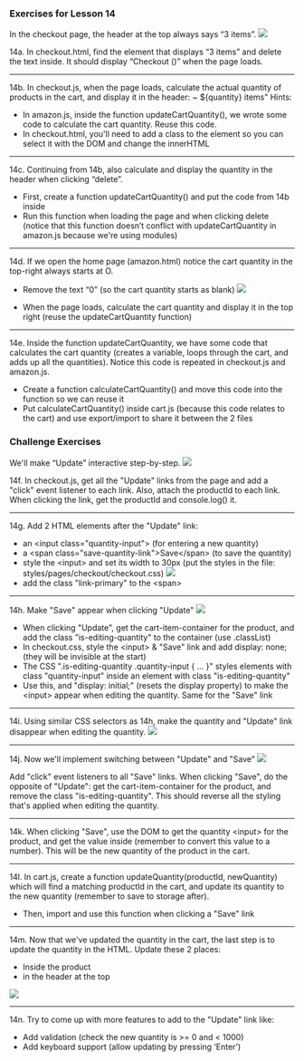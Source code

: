 ### Exercises for Lesson 14 
In the checkout page, the header at the top always says “3 items”.
![](https://i.ibb.co.com/PWGG0Hk/checkout.png)

14a. In checkout.html, find the element that displays “3 items” and delete
the text inside. It should display “Checkout ()” when the page loads.
<hr>

14b. In checkout.js, when the page loads, calculate the actual quantity of
products in the cart, and display it in the header: ~ ${quantity} items"
Hints:
- In amazon.js, inside the function updateCartQuantity(), we wrote
some code to calculate the cart quantity. Reuse this code.
- In checkout.html, you'll need to add a class to the element so you
can select it with the DOM and change the innerHTML
<hr>

14c. Continuing from 14b, also calculate and display the quantity in the
header when clicking “delete”.
- First, create a function updateCartQuantity() and put the code from 14b inside
- Run this function when loading the page and when clicking delete (notice that this function doesn’t conflict with updateCartQuantity in amazon.js because we're using modules)
<hr>

14d. If we open the home page (amazon.html) notice the cart quantity in the top-right always starts at O.
- Remove the text “0” (so the cart quantity starts as blank)
![](https://i.ibb.co.com/fq0TrJY/cart.png)

- When the page loads, calculate the cart quantity and display it in
the top right (reuse the updateCartQuantity function)
<hr>

14e. Inside the function updateCartQuantity, we have some code that calculates the cart quantity (creates a variable, loops through the cart, and adds up all the quantities). Notice this code is repeated in
checkout.js and amazon.js.
- Create a function calculateCartQuantity() and move this code into the function so we can reuse it
- Put calculateCartQuantity() inside cart.js (because this code relates to the cart) and use export/import to share it between the 2 files

### Challenge Exercises
We'll make “Update” interactive step-by-step.
![](https://i.ibb.co.com/x5RRKHQ/Peek-2025-01-21-22-40.gif)

14f. In checkout.js, get all the "Update" links from the page and add a "click" event listener to each link. Also, attach the productId to each link. When clicking the link, get the productId and console.log() it.
<hr>

14g. Add 2 HTML elements after the "Update" link:

- an \<input class="quantity-input"> (for entering a new quantity)
- a \<span class="save-quantity-link">Save\</span> (to save the quantity)
- style the \<input> and set its width to 30px (put the styles in the file:
styles/pages/checkout/checkout.css)
![](https://i.ibb.co.com/pfp4kZL/checkout-style-22-41-38.png)
- add the class "link-primary" to the \<span>
<hr>

14h. Make "Save" appear when clicking "Update"
![](https://i.ibb.co.com/wQ9Mc5G/Peek-2025-01-21-22-42.gif)

- When clicking "Update", get the cart-item-container for the product, and add the class "is-editing-quantity" to the container (use .classList)
- In checkout.css, style the \<input> & "Save" link and add display: none; (they will be invisible at the start)
- The CSS ".is-editing-quantity .quantity-input { ... }" styles elements with class "quantity-input" inside an element with class "is-editing-quantity"
- Use this, and "display: initial;" (resets the display property) to make the \<input> appear when editing the quantity. Same for the "Save" link
<hr>

14i. Using similar CSS selectors as 14h, make the quantity and "Update" link disappear when editing the quantity.
![](https://i.ibb.co.com/HrKshsC/Peek-2025-01-21-22-43.gif)
<hr>

14j. Now we'll implement switching between "Update" and "Save"
![](https://i.ibb.co.com/XzQQCg8/Peek-2025-01-21-22-44.gif)

Add "click" event listeners to all "Save" links. When clicking "Save", do the opposite of "Update": get the cart-item-container for the product, and remove the class "is-editing-quantity". This should reverse all the styling that's applied when editing the quantity.
<hr>

14k. When clicking "Save", use the DOM to get the quantity \<input> for the product, and get the value inside (remember to convert this value to a number). This will be the new quantity of the product in the cart.
<hr>

14l. In cart.js, create a function updateQuantity(productId, newQuantity) which will find a matching productId in the cart, and update its quantity to the new quantity (remember to save to storage after).
- Then, import and use this function when clicking a "Save" link
<hr>

14m. Now that we've updated the quantity in the cart, the last step is to update the quantity in the HTML. Update these 2 places:
- Inside the product
- in the header at the top

![](https://i.ibb.co.com/qCS0gBB/2025-01-22-14-17-11.png)

<hr>

14n. Try to come up with more features to add to the "Update" link like:
- Add validation (check the new quantity is >= 0 and < 1000)
- Add keyboard support (allow updating by pressing ‘Enter’)
